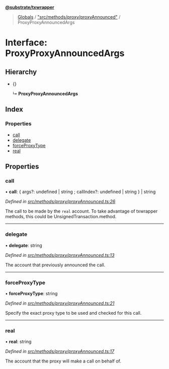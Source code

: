 **[@substrate/txwrapper](../README.md)**

> [Globals](../globals.md) / ["src/methods/proxy/proxyAnnounced"](../modules/_src_methods_proxy_proxyannounced_.md) / ProxyProxyAnnouncedArgs

# Interface: ProxyProxyAnnouncedArgs

## Hierarchy

* {}

  ↳ **ProxyProxyAnnouncedArgs**

## Index

### Properties

* [call](_src_methods_proxy_proxyannounced_.proxyproxyannouncedargs.md#call)
* [delegate](_src_methods_proxy_proxyannounced_.proxyproxyannouncedargs.md#delegate)
* [forceProxyType](_src_methods_proxy_proxyannounced_.proxyproxyannouncedargs.md#forceproxytype)
* [real](_src_methods_proxy_proxyannounced_.proxyproxyannouncedargs.md#real)

## Properties

### call

•  **call**: { args?: undefined \| string ; callIndex?: undefined \| string  } \| string

*Defined in [src/methods/proxy/proxyAnnounced.ts:26](https://github.com/paritytech/txwrapper/blob/edb5fa7/src/methods/proxy/proxyAnnounced.ts#L26)*

The call to be made by the `real` account.
To take advantage of txwrapper methods, this could be UnsignedTransaction.method.

___

### delegate

•  **delegate**: string

*Defined in [src/methods/proxy/proxyAnnounced.ts:13](https://github.com/paritytech/txwrapper/blob/edb5fa7/src/methods/proxy/proxyAnnounced.ts#L13)*

The account that previously announced the call.

___

### forceProxyType

•  **forceProxyType**: string

*Defined in [src/methods/proxy/proxyAnnounced.ts:21](https://github.com/paritytech/txwrapper/blob/edb5fa7/src/methods/proxy/proxyAnnounced.ts#L21)*

Specify the exact proxy type to be used and checked for this call.

___

### real

•  **real**: string

*Defined in [src/methods/proxy/proxyAnnounced.ts:17](https://github.com/paritytech/txwrapper/blob/edb5fa7/src/methods/proxy/proxyAnnounced.ts#L17)*

The account that the proxy will make a call on behalf of.
